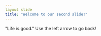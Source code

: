 ```yaml
---
layout slide
title: "Welcome to our second slide!"
---
```

"Life is good."
Use the left arrow to go back!
